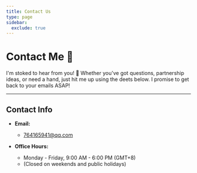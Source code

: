 ```yaml
---
title: Contact Us
type: page
sidebar:
  exclude: true
---
```

# Contact Me 📧

I'm stoked to hear from you! 👋 Whether you've got questions, partnership ideas, or need a hand, just hit me up using the deets below. I promise to get back to your emails ASAP!

---

## **Contact Info**

*   **Email:**
    *   [764165941@qq.com](mailto:764165941@qq.com)

*   **Office Hours:**
    *   Monday - Friday, 9:00 AM - 6:00 PM (GMT+8)
    *   (Closed on weekends and public holidays)
